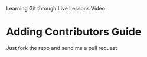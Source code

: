 Learning Git through Live Lessons Video

Adding Contributors Guide
==========================
Just fork the repo and send me a pull request
